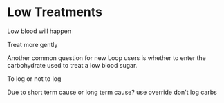 # Low Treatments

Low blood will happen

Treat more gently

Another common question for new Loop users is whether to enter the carbohydrate used to treat a low blood sugar.  

To log or not to log

Due to short term cause or long term cause?
use override
don't log carbs

